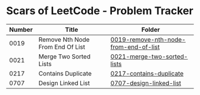 # Scars of LeetCode - Problem Tracker

| Number | Title | Folder |
| ------ | ----- | ------ |
| 0019 | Remove Nth Node From End Of List | [0019-remove-nth-node-from-end-of-list](0019-remove-nth-node-from-end-of-list) |
| 0021 | Merge Two Sorted Lists | [0021-merge-two-sorted-lists](0021-merge-two-sorted-lists) |
| 0217 | Contains Duplicate | [0217-contains-duplicate](0217-contains-duplicate) |
| 0707 | Design Linked List | [0707-design-linked-list](0707-design-linked-list) |
